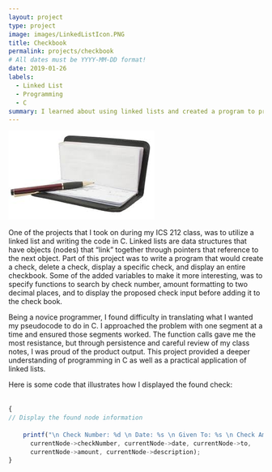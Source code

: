 ```yaml
---
layout: project
type: project
image: images/LinkedListIcon.PNG
title: Checkbook
permalink: projects/checkbook
# All dates must be YYYY-MM-DD format!
date: 2019-01-26
labels:
  - Linked List
  - Programming
  - C
summary: I learned about using linked lists and created a program to prove it.
---
```


<img class="ui medium right floated rounded image" src="../images/checkbook.jpg">

One of the projects that I took on during my ICS 212 class, was to utilize a linked list and writing the code in C.  Linked lists are data structures that have objects (nodes) that “link” together through pointers that reference to the next object.  Part of this project was to write a program that would create a check, delete a check, display a specific check, and display an entire checkbook. Some of the added variables to make it more interesting, was to specify functions to search by check number, amount formatting to two decimal places, and to display the proposed check input before adding it to the check book.

Being a novice programmer, I found difficulty in translating what I wanted my pseudocode to do in C.  I approached the problem with one segment at a time and ensured those segments worked.  The function calls gave me the most resistance, but through persistence and careful review of my class notes, I was proud of the product output.  This project provided a deeper understanding of programming in C as well as a practical application of linked lists.


Here is some code that illustrates how I displayed the found check:

```js

{
// Display the found node information

    printf("\n Check Number: %d \n Date: %s \n Given To: %s \n Check Amount: %.2f \n Check details: %s",
      currentNode->checkNumber, currentNode->date, currentNode->to,
      currentNode->amount, currentNode->description);
}
```

